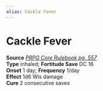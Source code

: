 ```yaml
---
alias: Cackle Fever
---
```


# Cackle Fever

**Source** [_PRPG Core Rulebook pg. 557_](http://paizo.com/pathfinderRPG/v5748btpy88yj)  
**Type** inhaled; **Fortitude Save** DC 16  
**Onset** 1 day; **Frequency** 1/day  
**Effect** 1d6 Wis damage  
**Cure** 2 consecutive saves

